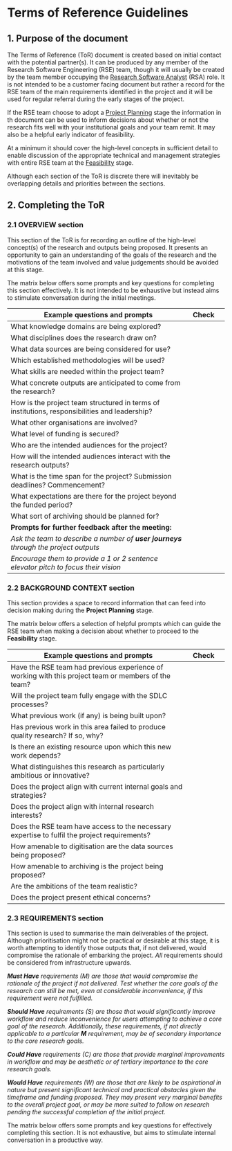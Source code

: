 # Terms of Reference Guidelines
## 1. Purpose of the document
The Terms of Reference (ToR) document is created based on initial contact with the potential partner(s). It can be produced by any member of the Research Software Engineering (RSE) team, though it will usually be created by the team member occupying the [Research Software Analyst](https://github.com/kingsdigitallab/sdlc-for-rse/blob/master/RSE_Roles/Research_Software_Analyst.md) (RSA) role. It is not intended to be a customer facing document but rather a record for the RSE team of the main requirements identified in the project and it will be used for regular referral during the early stages of the project.

If the RSE team choose to adopt a [Project Planning](https://github.com/kingsdigitallab/sdlc-for-rse/blob/master/Glossary_of_terms.md/#project-planning) stage the information in th document can be used to inform decisions about whether or not the research fits well with your institutional goals and your team remit. It may also be a helpful early indicator of feasibility.

At a minimum it should cover the high-level concepts in sufficient detail to enable discussion of the appropriate technical and management strategies with entire RSE team at the [Feasibility](https://github.com/kingsdigitallab/sdlc-for-rse/blob/master/Document_guidance/B2_Feasibility_guidance.md) stage.

Although each section of the ToR is discrete there will inevitably be overlapping details and priorities between the sections.

## 2. Completing the ToR

### 2.1 OVERVIEW section

This section of the ToR is for recording an outline of the high-level concept(s) of the research and outputs being proposed. It presents an opportunity to gain an understanding of the goals of the research and the motivations of the team involved and value judgements should be avoided at this stage.

The matrix below offers some prompts and key questions for completing this section effectively. It is not intended to be exhaustive but instead aims to stimulate conversation during the initial meetings.

|**Example questions and prompts**| **Check**  ||
|--|--|--|
|What knowledge domains are being explored?
|What disciplines does the research draw on?
|What data sources are being considered for use?
|Which established methodologies will be used?
|What skills are needed within the project team?
|What concrete outputs are anticipated to come from the research?
|How is the project team structured in terms of institutions, responsibilities and leadership?
|What other organisations are involved?
|What level of funding is secured?
|Who are the intended audiences for the project?
|How will the intended audiences interact with the research outputs?
|What is the time span for the project? Submission deadlines? Commencement?
|What expectations are there for the project beyond the funded period?
|What sort of archiving should be planned for?
|**Prompts for further feedback after the meeting:**
|*Ask the team to describe a number of **user journeys** through the project outputs*
|*Encourage them to provide a 1 or 2 sentence elevator pitch to focus their vision*

### 2.2 BACKGROUND CONTEXT section

This section provides a space to record information that can feed into decision making during the **Project Planning** stage.

The matrix below offers a selection of helpful prompts which can guide the RSE team when making a decision about whether to proceed to the **Feasibility** stage.

|**Example questions and prompts**| **Check**  ||
|--|--|--|
|Have the RSE team had previous experience of working with this project team or members of the team?
|Will the project team fully engage with the SDLC processes?
|What previous work (if any) is being built upon?
|Has previous work in this area failed to produce quality research? If so, why?
|Is there an existing resource upon which this new work depends?
|What distinguishes this research as particularly ambitious or innovative?
|Does the project align with current internal goals and strategies?
|Does the project align with internal research interests?
|Does the RSE team have access to the necessary expertise to fulfil the project requirements?
|How amenable to digitisation are the data sources being proposed?
|How amenable to archiving is the project being proposed?
|Are the ambitions of the team realistic?
|Does the project present ethical concerns?

### 2.3 REQUIREMENTS section

This section is used to summarise the main deliverables of the project. Although prioritisation might not be practical or desirable at this stage, it is worth attempting to identify those outputs that, if not delivered, would compromise the rationale of embarking the project. *All* requirements should be considered from infrastructure upwards.

**_Must Have_** _requirements  (M) are those that would compromise the rationale of the project if not delivered. Test whether the core goals of the research can still be met, even at considerable inconvenience, if this requirement were not fulfilled._

_**Should Have** requirements (S) are those that would significantly improve workflow and reduce inconvenience for users attempting to achieve a core goal of the research. Additionally, these requirements, if not directly applicable to a particular **M** requirement, may be of secondary importance to the core research goals._

_**Could Have** requirements (C) are those that provide marginal improvements in workflow and may be aesthetic or of tertiary importance to the core research goals._

_**Would Have** requirements (W) are those that are likely to be aspirational in nature but present significant technical and practical obstacles given the timeframe and funding proposed. They may present very marginal benefits to the overall project goal, or may be more suited to follow on research pending the successful completion of the initial project._

The matrix below offers some prompts and key questions for effectively completing this section. It is not exhaustive, but aims to stimulate internal conversation in a productive way.





<!--stackedit_data:
eyJwcm9wZXJ0aWVzIjoidGl0bGU6IFRlcm1zIG9mIFJlZmVyZW
5jZSBHdWlkYW5jZVxuYXV0aG9yOiBOZWlsIEpha2VtYW5cbmRh
dGU6ICcyMDE4LTExLTI4J1xuIiwiaGlzdG9yeSI6WzI2MjQ4NT
Q2MCwxMTQ3ODI1MDRdfQ==
-->